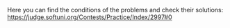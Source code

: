 Here you can find the conditions of the problems and check their solutions:
https://judge.softuni.org/Contests/Practice/Index/2997#0